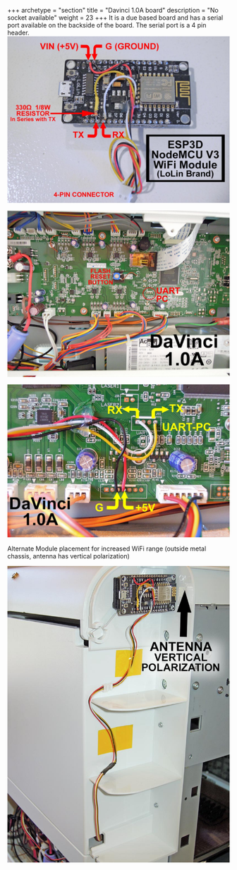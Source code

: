+++
archetype = "section"
title = "Davinci 1.0A board"
description = "No socket available"
weight = 23
+++
It is a due based board and has a serial port available on the backside of the board. The serial port is a 4 pin header. 
![step1](davincia-1.jpg?width=300px)

![step2](davincia-4.jpg?width=300px)

![step3](davincia-2.jpg?width=300px)

Alternate Module placement for increased WiFi range (outside metal chassis, antenna has vertical polarization)

![step4](davincia-3.jpg?width=300px)
